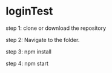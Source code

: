 # loginTest

step 1: clone or download the repository

step 2: Navigate to the folder.

step 3: npm install

step 4: npm start
